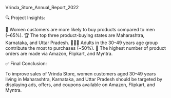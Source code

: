 Vrinda_Store_Annual_Report_2022

🔍 Project Insights:

👩 Women customers are more likely to buy products compared to men (~65%).
🏆 The top three product-buying states are Maharashtra, Karnataka, and Uttar Pradesh.
👨‍👩‍👧 Adults in the 30–49 years age group contribute the most to purchases (~50%).
🛒 The highest number of product orders are made via Amazon, Flipkart, and Myntra.

✅ Final Conclusion:

To improve sales of Vrinda Store, women customers aged 30–49 years living in Maharashtra, Karnataka, and Uttar Pradesh should be targeted by displaying ads, offers, and coupons available on Amazon, Flipkart, and Myntra.
